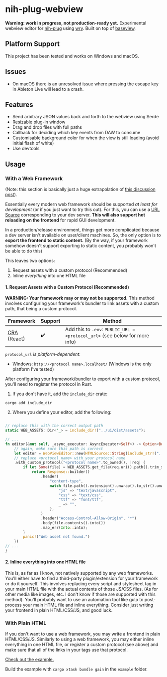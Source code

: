 # nih-plug-webview

**Warning: work in progress, not production-ready yet.**
Experimental webview editor for [nih-plug](https://github.com/robbert-vdh/nih-plug) using [wry](https://github.com/tauri-apps/wry).
Built on top of [baseview](https://github.com/RustAudio/baseview).

## Platform Support

This project has been tested and works on Windows and macOS. 

## Issues

- On macOS there is an unresolved issue where pressing the escape key in Ableton Live will lead to a crash. 

## Features
- Send arbitrary JSON values back and forth to the webview using Serde
- Resizable plug-in window
- Drag and drop files with full paths
- Callback for deciding which key events from DAW to consume 
- Customisable background color for when the view is still loading (avoid initial flash of white)
- Use devtools

## Usage

### With a Web Framework
(Note: this section is basically just a huge extrapolation of [this discussion post](https://github.com/httnn/nih-plug-webview/discussions/10)).

Essentially every modern web framework should be supported *at least for development* (or if you just want to try this out). For this, you can use a [URL Source](https://github.com/httnn/nih-plug-webview/blob/32e10ccbcf90c8345a8ce3c53c0445fae03c3caa/src/lib.rs#L43C3-L43C22) corresponding to your dev server. **This will also support hot reloading on the frontend** for rapid GUI development.


In a production/release environment, things get more complicated because a dev server isn't available on user/client machines. So, the only option is to **export the frontend to static content.** (By the way, if your framework somehow doesn't support exporting to static content, you probably won't be able to do this) 

This leaves two options:
1. Request assets with a custom protocol (Recommended)
2. Inline *everything* into one HTML file

#### 1. Request Assets with a Custom Protocol (Recommended)
**WARNING: Your framework may or may not be supported.**
This method involves configuring your framework's bundler to link assets with a custom path, that being a custom protocol.

| Framework     | Support      | Method   |
| ------------- | ------------- |---|
| [CRA](https://create-react-app.dev/) (React) | ✔️ | Add this to `.env`: `PUBLIC_URL = <protocol_url>` (see below for more info)  |  

`protocol_url` *is platform-dependent*:
- Windows: `http://<protocol name>.localhost/`
(Windows is the only platform I've tested)

After configuring your framework/bundler to export with a custom protocol, you'll need to register the protocol in Rust.
1. If you don't have it, add the `include_dir` crate:

```
cargo add include_dir
```

2. Where you define your editor, add the following:
```rust

// replace this with the correct output path
static WEB_ASSETS: Dir<'_> = include_dir!("../ui/dist/assets");

// ...
fn editor(&mut self, _async_executor: AsyncExecutor<Self>) -> Option<Box<dyn Editor>> {
    // again, make sure this path is correct
    let editor = WebViewEditor::new(HTMLSource::String(include_str!("../ui/dist/assets/index.html")), (200, 200))
    // replace <protocol name> with your protocol name
    .with_custom_protocol("<protocol name>".to_owned(), |req| {
        if let Some(file) = WEB_ASSETS.get_file(req.uri().path().trim_start_matches("/")) {
            return Response::builder()
                .header(
                    "content-type",
                    match file.path().extension().unwrap().to_str().unwrap() {
                        "js" => "text/javascript",
                        "css" => "text/css",
                        "ttf" => "font/ttf",
                        _ => "",
                    },
                )
                .header("Access-Control-Allow-Origin", "*")
                .body(file.contents().into())
                .map_err(Into::into);
        }
        panic!("Web asset not found.")
    })
// ...
}
```

#### 2. Inline everything into one HTML file
This is, as far as I know, not natively supported by any web frameworks. You'll either have to find a third-party plugin/extension for your framework or do it yourself. This involves replacing every script and stylesheet tag in your main HTML file with the actual contents of those JS/CSS files. (As for other media like images, etc. I don't know if those are supported with this method). You'll probably want to use an automation tool like gulp to post-process your main HTML file and inline everything. Consider just writing your frontend in plain HTML/CSS/JS, and good luck. 

### With Plain HTML
If you don't want to use a web framework, you may write a frontend in plain HTML/CSS/JS. Similarly to using a web framework, you may either inline everything in one HTML file, or register a custom protocol (see above) and make sure that all of the links in your tags use that protocol. 

[Check out the example.](https://github.com/maxjvh/nih-plug-webview/blob/main/example/src/)

Build the example with `cargo xtask bundle gain` in the `example` folder.
